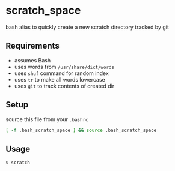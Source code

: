 # scratch_space

bash alias to quickly create a new scratch directory tracked by git

## Requirements

- assumes Bash
- uses words from ``/usr/share/dict/words``
- uses ``shuf`` command for random index
- uses ``tr`` to make all words lowercase
- uses ``git`` to track contents of created dir

## Setup

source this file from your `.bashrc`

```bash
[ -f .bash_scratch_space ] && source .bash_scratch_space 
```

## Usage

```
$ scratch
```
